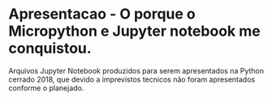 # Apresentacao - O porque o Micropython e Jupyter notebook me conquistou.
Arquivos Jupyter Notebook produzidos para serem apresentados na Python cerrado 2018, que devido a imprevistos tecnicos não foram apresentados conforme o planejado.
